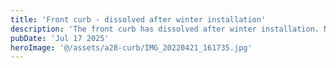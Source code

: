 ```yaml
---
title: 'Front curb - dissolved after winter installation'
description: 'The front curb has dissolved after winter installation. Need to repair or replace the curb to maintain proper drainage and street appearance.'
pubDate: 'Jul 17 2025'
heroImage: '@/assets/a28-curb/IMG_20220421_161735.jpg'
---
```

